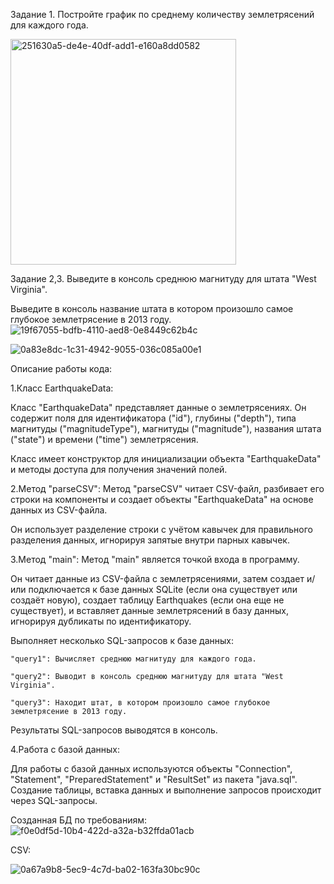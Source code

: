 Задание 1.
Постройте график по среднему количеству землетрясений для каждого года.

<img width="361" alt="251630a5-de4e-40df-add1-e160a8dd0582" src="https://github.com/Singularity19/project/assets/154615066/febbb2a7-4919-4f95-adeb-c38bd9c30be6">

Задание 2,3.
Выведите в консоль среднюю магнитуду для штата "West Virginia".

Выведите в консоль название штата в котором произошло самое глубокое землетрясение в 2013 году.
![19f67055-bdfb-4110-aed8-0e8449c62b4c](https://github.com/Singularity19/project/assets/154615066/9fcef7b9-c233-414f-b5bc-56344ef6030d)

![0a83e8dc-1c31-4942-9055-036c085a00e1](https://github.com/Singularity19/project/assets/154615066/89239393-b877-4c02-80b7-cbaa5750eced)

Описание работы кода:

1.Класс EarthquakeData:

Класс "EarthquakeData" представляет данные о землетрясениях. Он содержит поля для идентификатора ("id"), глубины ("depth"), типа магнитуды ("magnitudeType"), магнитуды ("magnitude"), названия штата ("state") и времени ("time") землетрясения.

Класс имеет конструктор для инициализации объекта "EarthquakeData" и методы доступа для получения значений полей.

2.Метод "parseCSV":
Метод "parseCSV" читает CSV-файл, разбивает его строки на компоненты и создает объекты "EarthquakeData" на основе данных из CSV-файла.

Он использует разделение строки с учётом кавычек для правильного разделения данных, игнорируя запятые внутри парных кавычек.

3.Метод "main":
Метод "main" является точкой входа в программу.

Он читает данные из CSV-файла с землетрясениями, затем создает и/или подключается к базе данных SQLite (если она существует или создаёт новую), создает таблицу Earthquakes (если она еще не существует), и вставляет данные землетрясений в базу данных, игнорируя дубликаты по идентификатору.

Выполняет несколько SQL-запросов к базе данных:
    
    "query1": Вычисляет среднюю магнитуду для каждого года.
    
    "query2": Выводит в консоль среднюю магнитуду для штата "West Virginia".
    
    "query3": Находит штат, в котором произошло самое глубокое землетрясение в 2013 году.

Результаты SQL-запросов выводятся в консоль.

4.Работа с базой данных:

Для работы с базой данных используются объекты "Connection", "Statement", "PreparedStatement" и "ResultSet" из пакета "java.sql".
Создание таблицы, вставка данных и выполнение запросов происходит через SQL-запросы.

Созданная БД по требованиям:
![f0e0df5d-10b4-422d-a32a-b32ffda01acb](https://github.com/Singularity19/project/assets/154615066/a715bf2b-8689-4edb-93f1-fbd954b3372c)

CSV:

![0a67a9b8-5ec9-4c7d-ba02-163fa30bc90c](https://github.com/Singularity19/project/assets/154615066/1ef4c60e-8be4-4bc1-ad76-1d5b7e83af79)

